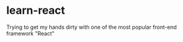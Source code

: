 # learn-react
Trying to get my hands dirty with one of the most popular front-end framework "React"
